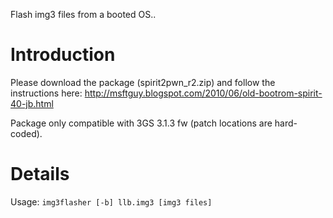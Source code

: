 Flash img3 files from a booted OS..

# Introduction #

Please download the package (spirit2pwn\_r2.zip) and follow the instructions here: http://msftguy.blogspot.com/2010/06/old-bootrom-spirit-40-jb.html

Package only compatible with 3GS 3.1.3 fw (patch locations are hard-coded).

# Details #

Usage: `img3flasher [-b] llb.img3 [img3 files]`
